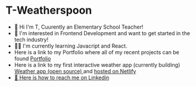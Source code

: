 # T-Weatherspoon

<ul>
  <li>
    👋 Hi I'm T, Cuurently an Elementary School Teacher!
 </li>
  <li>
👀 I'm interested in Frontend Development and want to get started in the tech industry!
   </li>
    <li>
      👩‍💻 I'm currently learning Javacript and React.
       </li>
       <li>
         Here is a link to my Portfolio where all of my recent projects can be found <a href="https://tweatherspoon.netlify.app" target="_blank">Portfolio</a>
       </li>
      <li>
  Here is a link to my first interactive weather app (currently building) <a href="https://github.com/ohitsst/meteo.git" target="_blank"> Weather app (open source) </a>  and 
        <a href="https://meteoappbyt.netlify.app" target="_blank">
          hosted on Netlify      </li>
      <li>
      🤖 Here is how to reach me on <a href="https://www.linkedin.com/in/tijuana-w-96106b1b8" target="_blank"> Linkedin </a>        
</ul>
